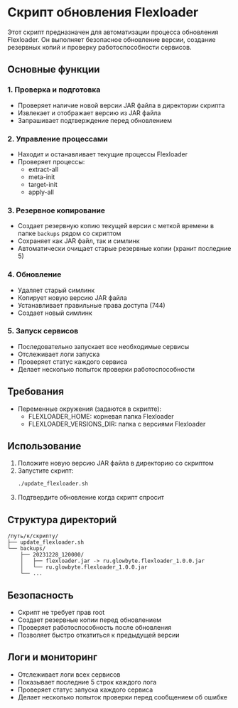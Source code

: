 # Скрипт обновления Flexloader

Этот скрипт предназначен для автоматизации процесса обновления Flexloader. Он выполняет безопасное обновление версии, создание резервных копий и проверку работоспособности сервисов.

## Основные функции

### 1. Проверка и подготовка
- Проверяет наличие новой версии JAR файла в директории скрипта
- Извлекает и отображает версию из JAR файла
- Запрашивает подтверждение перед обновлением

### 2. Управление процессами
- Находит и останавливает текущие процессы Flexloader
- Проверяет процессы:
  - extract-all
  - meta-init
  - target-init
  - apply-all

### 3. Резервное копирование
- Создает резервную копию текущей версии с меткой времени в папке `backups` рядом со скриптом
- Сохраняет как JAR файл, так и симлинк
- Автоматически очищает старые резервные копии (хранит последние 5)

### 4. Обновление
- Удаляет старый симлинк
- Копирует новую версию JAR файла
- Устанавливает правильные права доступа (744)
- Создает новый симлинк

### 5. Запуск сервисов
- Последовательно запускает все необходимые сервисы
- Отслеживает логи запуска
- Проверяет статус каждого сервиса
- Делает несколько попыток проверки работоспособности

## Требования
- Переменные окружения (задаются в скрипте):
  - FLEXLOADER_HOME: корневая папка Flexloader
  - FLEXLOADER_VERSIONS_DIR: папка с версиями Flexloader

## Использование

1. Положите новую версию JAR файла в директорию со скриптом
2. Запустите скрипт:
   ```bash
   ./update_flexloader.sh
   ```
3. Подтвердите обновление когда скрипт спросит

## Структура директорий
```
/путь/к/скрипту/
├── update_flexloader.sh
└── backups/
    ├── 20231228_120000/
    │   ├── flexloader.jar -> ru.glowbyte.flexloader_1.0.0.jar
    │   └── ru.glowbyte.flexloader_1.0.0.jar
    └── ...
```

## Безопасность
- Скрипт не требует прав root
- Создает резервные копии перед обновлением
- Проверяет работоспособность после обновления
- Позволяет быстро откатиться к предыдущей версии

## Логи и мониторинг
- Отслеживает логи всех сервисов
- Показывает последние 5 строк каждого лога
- Проверяет статус запуска каждого сервиса
- Делает несколько попыток проверки перед сообщением об ошибке
